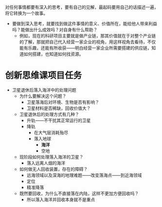 对任何事情都要有深入的思考，要有自己的见解，最起码要用自己的话描述一遍，将它转换为一个故事。

- 要做到深入思考，就要找到做这件事情的意义、价值所在，能给他人带来利益吗？能做出什么成效吗？对自身有什么帮助？
	- 例如，现在的科研项目主要就是做产业链，那其价值就在于对整个产业链的了解，那就把自己代入经营一家企业的视角，用这样视角去看待，不仅能有乐趣，还能有所收获——明白经营一家企业所需要搭建的供应链，知道如何搭建，也知道如何找资源。







# 创新思维课项目任务

- 卫星退休后落入海洋中的处理问题
	- 为什么要解决这个问题？
		- 卫星落海后对环境、生物是否有影响？
		- 卫星材料是否稀缺，回收价值大？
	- 卫星退休后的处理方式有几种？
		- 升轨——不干扰其正常运行的卫星
		- 降轨
			- 在大气层消耗殆尽
			- 落入地球
				- **海洋** 
				- 空地
	- 现阶段如何处理落入海洋的卫星？
		- 落入远离人烟的海洋
	- 如何做无人回收装置，存在的障碍？
		- 远海领域以及深海的地理难题——改变落海点——到近海领域
		- 定位
		- 精准降落
	- 既然要回收，为什么不直接落在内陆，这样不更加方便回收吗？
		- 所以落入海洋并回收本身就不是重点
